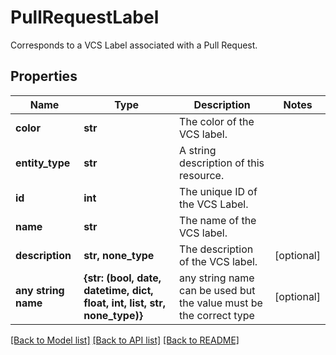 # PullRequestLabel

Corresponds to a VCS Label associated with a Pull Request.
## Properties
Name | Type | Description | Notes
------------ | ------------- | ------------- | -------------
**color** | **str** | The color of the VCS label. | 
**entity_type** | **str** | A string description of this resource. | 
**id** | **int** | The unique ID of the VCS Label. | 
**name** | **str** | The name of the VCS label. | 
**description** | **str, none_type** | The description of the VCS label. | [optional] 
**any string name** | **{str: (bool, date, datetime, dict, float, int, list, str, none_type)}** | any string name can be used but the value must be the correct type | [optional]

[[Back to Model list]](../README.md#documentation-for-models) [[Back to API list]](../README.md#documentation-for-api-endpoints) [[Back to README]](../README.md)


